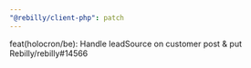 ```yaml
---
"@rebilly/client-php": patch
---
```


feat(holocron/be): Handle leadSource on customer post & put Rebilly/rebilly#14566
